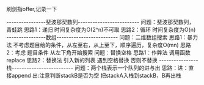 刷剑指offer,记录一下

----------------斐波那契数列-------------------------
问题：斐波那契数列，青蛙跳
思路1：递归 时间复杂度为O(2^n)不可取 
思路2：循环 时间复杂度为O(n)
----------------数组-------------------------
问题：二维数组搜索
思路1：暴力法 不考虑题目给的条件，从左至右，从上至下，顺序遍历，复杂度O(mn)
思路2：考虑 题目条件 从左下角开始搜索
问题：替换空格
思路1：作弊法 调用函数replace
思路2：替换法 引入新的列表 遇到空格替换 否则不替换
----------------栈-------------------------
问题：两个栈表示一个队列的进与出
思路：进：直接append  出:注意判断stackB是否为空 把stackA入栈到stackB，B再出栈